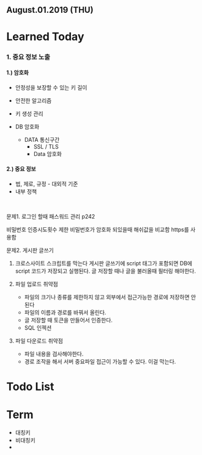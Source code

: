 ## August.01.2019  (THU)

# **Learned Today** 

### 1. 중요 정보 노출

#### 1.) 암호화

* 안정성을 보장할 수 있는 키 길이
* 안전한 알고리즘
* 키 생성 관리

* DB 암호화
  * DATA 통신구간
    * SSL / TLS
    * Data 암호화

#### 2.) 중요 정보

* 법, 제로, 규정 - 대외적 기준
* 내부 정책

​	







문제1. 로그인 할때 패스워드 관리 p242

비밀번호 인증시도횟수 제한
비밀번호가 암호화 되있을때 해쉬값을 비교함
https를 사용함

문제2. 게시판 글쓰기

1. 크로스사이트 스크립트를 막는다
   게시판 글쓰기에 script 태그가 포함되면 DB에 script 코드가 저장되고 실행된다.
   글 저장할 때나 글을 불러올때 필터링 해야한다.

2. 파일 업로드 취약점
   * 파일의 크기나 종류를 제한하지 않고 외부에서 접근가능한 경로에 저장하면 안된다
   * 파일의 이름과 경로를 바꿔서 올린다.
   * 글 저장할 때 토큰을 만들어서 인증한다.
   * SQL 인젝션
3. 파일 다운로드 취약점
   * 파일 내용을 검사해야한다.
   * 경로 조작을 해서 서버 중요파일 접근이 가능할 수 있다. 이걸 막는다.



# **Todo List**

# **Term**

* 대칭키
* 비대칭키
* 